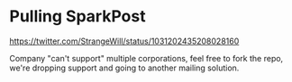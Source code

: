 # Pulling SparkPost

https://twitter.com/StrangeWill/status/1031202435208028160

Company "can't support" multiple corporations, feel free to fork the repo, we're dropping support and going to another mailing solution.
